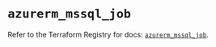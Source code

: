 # `azurerm_mssql_job`

Refer to the Terraform Registry for docs: [`azurerm_mssql_job`](https://registry.terraform.io/providers/hashicorp/azurerm/4.16.0/docs/resources/mssql_job).
